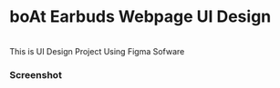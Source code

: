 # boAt Earbuds Webpage UI Design
</br>
This is UI Design Project Using Figma Sofware
</br>
<h3>Screenshot</h3>
